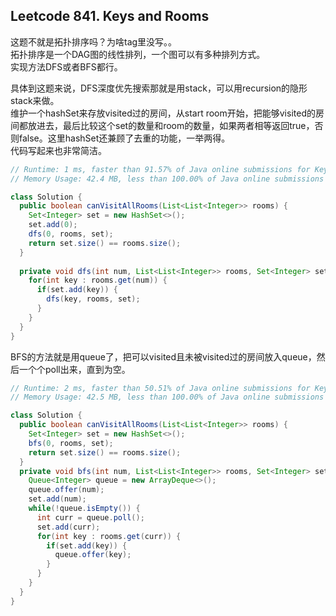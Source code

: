## Leetcode 841. Keys and Rooms 
这题不就是拓扑排序吗？为啥tag里没写。。  
拓扑排序是一个DAG图的线性排列，一个图可以有多种排列方式。  
实现方法DFS或者BFS都行。  

具体到这题来说，DFS深度优先搜索那就是用stack，可以用recursion的隐形stack来做。  
维护一个hashSet来存放visited过的房间，从start room开始，把能够visited的房间都放进去，最后比较这个set的数量和room的数量，如果两者相等返回true，否则false。这里hashSet还兼顾了去重的功能，一举两得。  
代码写起来也非常简洁。  
```java
// Runtime: 1 ms, faster than 91.57% of Java online submissions for Keys and Rooms.
// Memory Usage: 42.4 MB, less than 100.00% of Java online submissions for Keys and Rooms.

class Solution {
  public boolean canVisitAllRooms(List<List<Integer>> rooms) {
    Set<Integer> set = new HashSet<>();
    set.add(0);
    dfs(0, rooms, set);
    return set.size() == rooms.size();
  }
  
  private void dfs(int num, List<List<Integer>> rooms, Set<Integer> set) {
    for(int key : rooms.get(num)) {
      if(set.add(key)) {
        dfs(key, rooms, set);
      }
    }
  }
}
```
BFS的方法就是用queue了，把可以visited且未被visited过的房间放入queue，然后一个个poll出来，直到为空。  
```java
// Runtime: 2 ms, faster than 50.51% of Java online submissions for Keys and Rooms.
// Memory Usage: 42.5 MB, less than 100.00% of Java online submissions for Keys and Rooms.

class Solution {
  public boolean canVisitAllRooms(List<List<Integer>> rooms) {
    Set<Integer> set = new HashSet<>();
    bfs(0, rooms, set);
    return set.size() == rooms.size();
  }
  private void bfs(int num, List<List<Integer>> rooms, Set<Integer> set) {
    Queue<Integer> queue = new ArrayDeque<>();
    queue.offer(num);
    set.add(num);
    while(!queue.isEmpty()) {
      int curr = queue.poll();
      set.add(curr);
      for(int key : rooms.get(curr)) {
        if(set.add(key)) {
          queue.offer(key);
        }
      }
    }
  }
}
```
